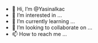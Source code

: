 - 👋 Hi, I’m @Yasinalkac
- 👀 I’m interested in ...
- 🌱 I’m currently learning ...
- 💞️ I’m looking to collaborate on ...
- 📫 How to reach me ...

<!---
Yasinalkac/Yasinalkac is a ✨ special ✨ repository because its `README.md` (this file) appears on your GitHub profile.
You can click the Preview link to take a look at your changes.
--->
